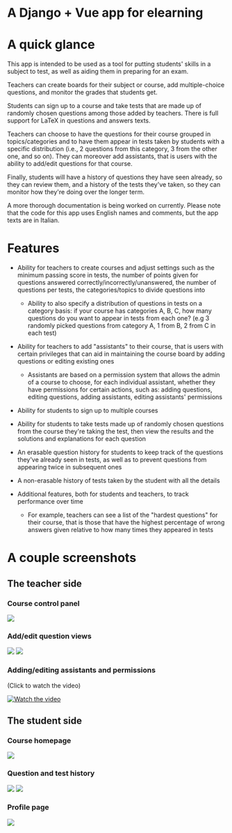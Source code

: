 # A Django + Vue app for elearning

# A quick glance

This app is intended to be used as a tool for putting students' skills in a subject to test, as well as aiding them in preparing for an exam.

Teachers can create boards for their subject or course, add multiple-choice questions, and monitor the grades that students get.

Students can sign up to a course and take tests that are made up of randomly chosen questions among those added by teachers. There is full support for LaTeX in questions and answers texts.

Teachers can choose to have the questions for their course grouped in topics/categories and to have them appear in tests taken by students with a specific distribution (i.e., 2 questions from this category, 3 from the other one, and so on). They can moreover add assistants, that is users with the ability to add/edit questions for that course.

Finally, students will have a history of questions they have seen already, so they can review them, and a history of the tests they've taken, so they can monitor how they're doing over the longer term.

A more thorough documentation is being worked on currently. Please note that the code for this app uses English names and comments, but the app texts are in Italian.

# Features

- Ability for teachers to create courses and adjust settings such as the minimum passing score in tests, the number of points given for questions answered correctly/incorrectly/unanswered, the number of questions per tests, the categories/topics to divide questions into
    - Ability to also specify a distribution of questions in tests on a category basis: if your course has categories A, B, C, how many questions do you want to appear in tests from each one? (e.g 3 randomly picked questions from category A, 1 from B, 2 from C in each test)

- Ability for teachers to add "assistants" to their course, that is users with certain privileges that can aid in maintaining the course board by adding questions or editing existing ones
    - Assistants are based on a permission system that allows the admin of a course to choose, for each individual assistant, whether they have permissions for certain actions, such as: adding questions, editing questions, adding assistants, editing assistants' permissions

- Ability for students to sign up to multiple courses

- Ability for students to take tests made up of randomly chosen questions from the course they're taking the test, then view the results and the solutions and explanations for each question

- An erasable question history for students to keep track of the questions they've already seen in tests, as well as to prevent questions from appearing twice in subsequent ones

- A non-erasable history of tests taken by the student with all the details

- Additional features, both for students and teachers, to track performance over time
    - For example, teachers can see a list of the "hardest questions" for their course, that is those that have the highest percentage of wrong answers given relative to how many times they appeared in tests

# A couple screenshots

## The teacher side

### Course control panel

![](https://i.imgur.com/fIeN4mY.png)

### Add/edit question views
![](https://i.imgur.com/vot6S9Q.png)
![](https://i.imgur.com/Qnbt6BS.png)

### Adding/editing assistants and permissions
(Click to watch the video)

[![Watch the video](https://img.youtube.com/vi/f3Ox_Z3dwY0/maxresdefault.jpg)](https://www.youtube.com/watch?v=f3Ox_Z3dwY0)


## The student side


### Course homepage
![](https://i.imgur.com/OVWVDQV.png)

### Question and test history
![](https://i.imgur.com/quprKH5.png)
![](https://i.imgur.com/8FeqEoO.png)

### Profile page
![](https://i.imgur.com/Do8k9vm.png)